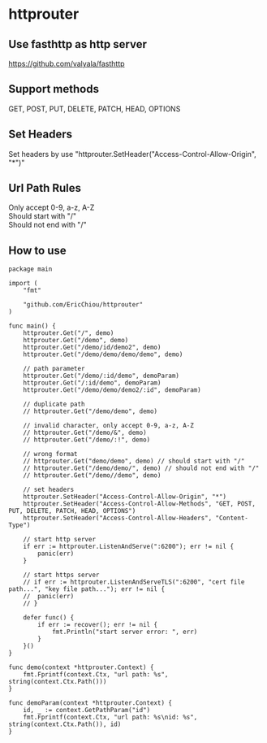 # httprouter
## Use fasthttp as http server
https://github.com/valyala/fasthttp

## Support methods
GET, POST, PUT, DELETE, PATCH, HEAD, OPTIONS

## Set Headers
Set headers by use "httprouter.SetHeader("Access-Control-Allow-Origin", "*")"

## Url Path Rules
Only accept 0-9, a-z, A-Z  
Should start with "/"  
Should not end with "/"

## How to use
<pre><code>package main

import (
	"fmt"

	"github.com/EricChiou/httprouter"
)

func main() {
	httprouter.Get("/", demo)
	httprouter.Get("/demo", demo)
	httprouter.Get("/demo/id/demo2", demo)
	httprouter.Get("/demo/demo/demo/demo", demo)

	// path parameter
	httprouter.Get("/demo/:id/demo", demoParam)
	httprouter.Get("/:id/demo", demoParam)
	httprouter.Get("/demo/demo/demo2/:id", demoParam)

	// duplicate path
	// httprouter.Get("/demo/demo", demo)

	// invalid character, only accept 0-9, a-z, A-Z
	// httprouter.Get("/demo/&", demo)
	// httprouter.Get("/demo/:!", demo)

	// wrong format
	// httprouter.Get("demo/demo", demo) // should start with "/"
	// httprouter.Get("/demo/demo/", demo) // should not end with "/"
	// httprouter.Get("/demo//demo", demo)

	// set headers
	httprouter.SetHeader("Access-Control-Allow-Origin", "*")
	httprouter.SetHeader("Access-Control-Allow-Methods", "GET, POST, PUT, DELETE, PATCH, HEAD, OPTIONS")
	httprouter.SetHeader("Access-Control-Allow-Headers", "Content-Type")

	// start http server
	if err := httprouter.ListenAndServe(":6200"); err != nil {
		panic(err)
	}

	// start https server
	// if err := httprouter.ListenAndServeTLS(":6200", "cert file path...", "key file path..."); err != nil {
	// 	panic(err)
	// }

	defer func() {
		if err := recover(); err != nil {
			fmt.Println("start server error: ", err)
		}
	}()
}

func demo(context *httprouter.Context) {
	fmt.Fprintf(context.Ctx, "url path: %s", string(context.Ctx.Path()))
}

func demoParam(context *httprouter.Context) {
	id, _ := context.GetPathParam("id")
	fmt.Fprintf(context.Ctx, "url path: %s\nid: %s", string(context.Ctx.Path()), id)
}</code></pre>
